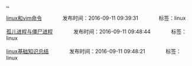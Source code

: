 [..](/README.md)<br/><br/>
[linux和vim命令](/linux/linux_vim.md)&emsp;&emsp;&emsp;&emsp;发布时间：2016-09-11 09:39:31&emsp;&emsp;&emsp;&emsp;标签：linux<br/><br/>
[孤儿进程与僵尸进程](/linux/proc.md)&emsp;&emsp;&emsp;&emsp;发布时间：2016-09-11 09:48:44&emsp;&emsp;&emsp;&emsp;标签：linux<br/><br/>
[linux基础知识总结](/linux/linux_base.md)&emsp;&emsp;&emsp;&emsp;发布时间：2016-09-11 09:48:21&emsp;&emsp;&emsp;&emsp;标签：linux<br/><br/>
